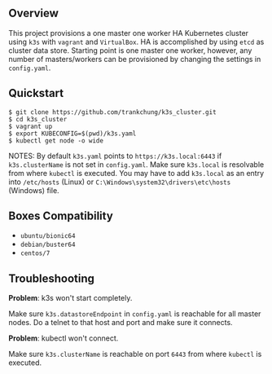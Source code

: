 ## Overview
This project provisions a one master one worker HA Kubernetes cluster using `k3s` with `vagrant` and `VirtualBox`. HA is accomplished by using `etcd` as cluster data store.
Starting point is one master one worker, however, any number of masters/workers can be provisioned by changing the settings in `config.yaml`.

## Quickstart
```
$ git clone https://github.com/trankchung/k3s_cluster.git
$ cd k3s_cluster
$ vagrant up
$ export KUBECONFIG=$(pwd)/k3s.yaml
$ kubectl get node -o wide
```
NOTES: By default `k3s.yaml` points to `https://k3s.local:6443` if `k3s.clusterName` is not set in `config.yaml`. Make sure `k3s.local` is resolvable from where `kubectl` is executed.
You may have to add `k3s.local` as an entry into `/etc/hosts` (Linux) or `C:\Windows\system32\drivers\etc\hosts` (Windows) file.

## Boxes Compatibility
* `ubuntu/bionic64`
* `debian/buster64`
* `centos/7`

## Troubleshooting
__Problem__: k3s won't start completely.

Make sure `k3s.datastoreEndpoint` in `config.yaml` is reachable for all master nodes. Do a telnet to that host and port and make sure it connects.


__Problem__: kubectl won't connect.

Make sure `k3s.clusterName` is reachable on port `6443` from where `kubectl` is executed.

